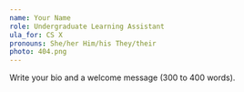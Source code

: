 ```yaml
---
name: Your Name
role: Undergraduate Learning Assistant
ula_for: CS X
pronouns: She/her Him/his They/their
photo: 404.png
---
```


Write your bio and a welcome message (300 to 400 words).
